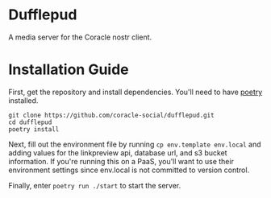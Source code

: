 # Dufflepud

A media server for the Coracle nostr client.

# Installation Guide

First, get the repository and install dependencies. You'll need to have [poetry](https://python-poetry.org/) installed.

```
git clone https://github.com/coracle-social/dufflepud.git
cd dufflepud
poetry install
```

Next, fill out the environment file by running `cp env.template env.local` and adding values for the linkpreview api, database url, and s3 bucket information. If you're running this on a PaaS, you'll want to use their environment settings since env.local is not committed to version control.

Finally, enter `poetry run ./start` to start the server.

